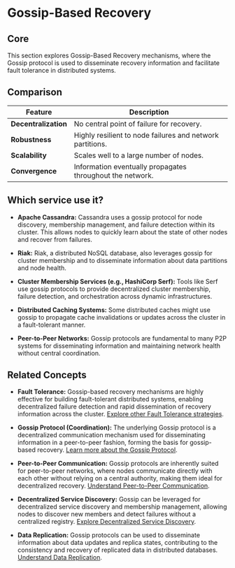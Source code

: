 # Gossip-Based Recovery

## Core

This section explores Gossip-Based Recovery mechanisms, where the Gossip protocol is used to disseminate recovery information and facilitate fault tolerance in distributed systems.

## Comparison

| Feature | Description |
|---|---|
| **Decentralization** | No central point of failure for recovery. |
| **Robustness** | Highly resilient to node failures and network partitions. |
| **Scalability** | Scales well to a large number of nodes. |
| **Convergence** | Information eventually propagates throughout the network. |

## Which service use it?



-   **Apache Cassandra:** Cassandra uses a gossip protocol for node discovery, membership management, and failure detection within its cluster. This allows nodes to quickly learn about the state of other nodes and recover from failures.

-   **Riak:** Riak, a distributed NoSQL database, also leverages gossip for cluster membership and to disseminate information about data partitions and node health.

-   **Cluster Membership Services (e.g., HashiCorp Serf):** Tools like Serf use gossip protocols to provide decentralized cluster membership, failure detection, and orchestration across dynamic infrastructures.

-   **Distributed Caching Systems:** Some distributed caches might use gossip to propagate cache invalidations or updates across the cluster in a fault-tolerant manner.

-   **Peer-to-Peer Networks:** Gossip protocols are fundamental to many P2P systems for disseminating information and maintaining network health without central coordination.

## Related Concepts

-   **Fault Tolerance:** Gossip-based recovery mechanisms are highly effective for building fault-tolerant distributed systems, enabling decentralized failure detection and rapid dissemination of recovery information across the cluster. [Explore other Fault Tolerance strategies](../README.md).

-   **Gossip Protocol (Coordination):** The underlying Gossip protocol is a decentralized communication mechanism used for disseminating information in a peer-to-peer fashion, forming the basis for gossip-based recovery. [Learn more about the Gossip Protocol](../../coordination/gossip/README.md).

-   **Peer-to-Peer Communication:** Gossip protocols are inherently suited for peer-to-peer networks, where nodes communicate directly with each other without relying on a central authority, making them ideal for decentralized recovery. [Understand Peer-to-Peer Communication](../../communication/p2p/README.md).

-   **Decentralized Service Discovery:** Gossip can be leveraged for decentralized service discovery and membership management, allowing nodes to discover new members and detect failures without a centralized registry. [Explore Decentralized Service Discovery](../../service-discovery/decentralized-discovery/README.md).

-   **Data Replication:** Gossip protocols can be used to disseminate information about data updates and replica states, contributing to the consistency and recovery of replicated data in distributed databases. [Understand Data Replication](../../data-replication/README.md).
